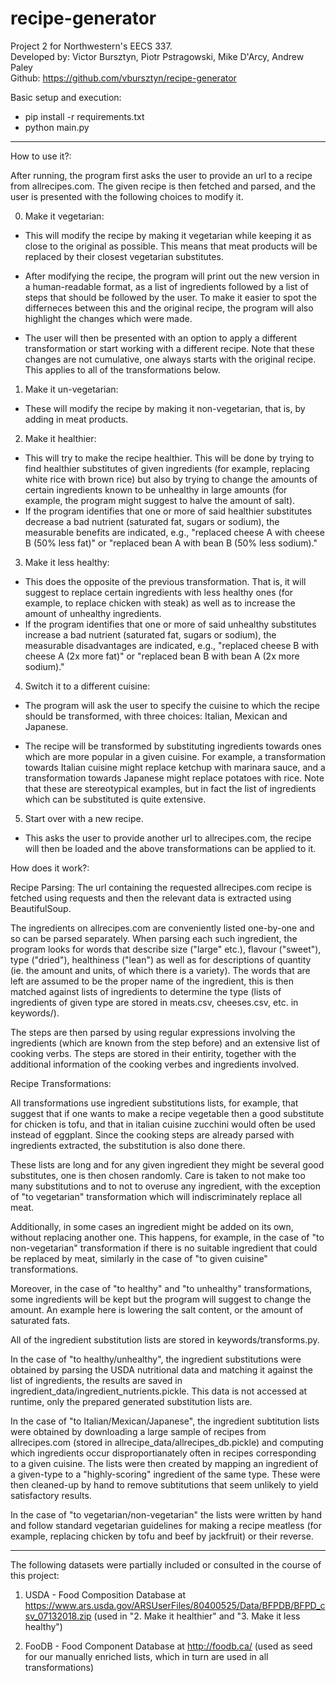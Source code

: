 # recipe-generator
Project 2 for Northwestern's EECS 337.  
Developed by: Victor Bursztyn, Piotr Pstragowski, Mike D'Arcy, Andrew Paley  
Github: https://github.com/vbursztyn/recipe-generator

Basic setup and execution:

* pip install -r requirements.txt
* python main.py

---

How to use it?:  

After running, the program first asks the user to provide an url to a recipe from allrecipes.com. The given recipe is then fetched and parsed, and the user is presented with the following choices to modify it. 

0. Make it vegetarian: 

- This will modify the recipe by making it vegetarian while keeping it as close to the original as possible. This means that meat products will be replaced by their closest vegetarian substitutes. 

- After modifying the recipe, the program will print out the new version in a human-readable format, as a list of ingredients followed by a list of steps that should be followed by the user. To make it easier to spot the differneces between this and the original recipe, the program will also highlight the changes which were made. 

- The user will then be presented with an option to apply a different transformation or start working with a different recipe. Note that these changes are not cumulative, one always starts with the original recipe. This applies to all of the transformations below. 

1. Make it un-vegetarian: 

- These will modify the recipe by making it non-vegetarian, that is, by adding in meat products. 

2. Make it healthier: 

- This will try to make the recipe healthier. This will be done by trying to find healthier substitutes of given ingredients (for example, replacing white rice with brown rice) but also by trying to change the amounts of certain ingredients known to be unhealthy in large amounts (for example, the program might suggest to halve the amount of salt).
- If the program identifies that one or more of said healthier substitutes decrease a bad nutrient (saturated fat, sugars or sodium), the measurable benefits are indicated, e.g., "replaced cheese A with cheese B (50% less fat)" or "replaced bean A with bean B (50% less sodium)."

3. Make it less healthy: 

- This does the opposite of the previous transformation. That is, it will suggest to replace certain ingredients with less healthy ones (for example, to replace chicken with steak) as well as to increase the amount of unhealthy ingredients.
- If the program identifies that one or more of said unhealthy substitutes increase a bad nutrient (saturated fat, sugars or sodium), the measurable disadvantages are indicated, e.g., "replaced cheese B with cheese A (2x more fat)" or "replaced bean B with bean A (2x more sodium)."

4. Switch it to a different cuisine: 

- The program will ask the user to specify the cuisine to which the recipe should be transformed, with three choices: Italian, Mexican and Japanese.

- The recipe will be transformed by substituting ingredients towards ones which are more popular in a given cuisine. For example, a transformation towards Italian cuisine might replace ketchup with marinara sauce, and a transformation towards Japanese might replace potatoes with rice. Note that these are stereotypical examples, but in fact the list of ingredients which can be substituted is quite extensive. 

5. Start over with a new recipe.

- This asks the user to provide another url to allrecipes.com, the recipe will then be loaded and the above transformations can be applied to it. 

How does it work?: 

Recipe Parsing: The url containing the requested allrecipes.com recipe is fetched using requests and then the relevant data is extracted using BeautifulSoup. 

The ingredients on allrecipes.com are conveniently listed one-by-one and so can be parsed separately. When parsing each such ingredient, the program looks for words that describe size ("large" etc.), flavour ("sweet"), type ("dried"), healthiness ("lean") as well as for descriptions of quantity (ie. the amount and units, of which there is a variety). The words that are left are assumed to be the proper name of the ingredient, this is then matched against lists of ingredients to determine the type (lists of ingredients of given type are stored in meats.csv, cheeses.csv, etc. in keywords/). 

The steps are then parsed by using regular expressions involving the ingredients (which are known from the step before) and an extensive list of cooking verbs. The steps are stored in their entirity, together with the additional information of the cooking verbes and ingredients involved. 

Recipe Transformations: 

All transformations use ingredient substitutions lists, for example, that suggest that if one wants to make a recipe vegetable then a good substitute for chicken is tofu, and that in italian cuisine zucchini would often be used instead of eggplant. Since the cooking steps are already parsed with ingredients extracted, the substitution is also done there. 

These lists are long and for any given ingredient they might be several good substitutes, one is then chosen randomly. Care is taken to not make too many substitutions and to not to overuse any ingredient, with the exception of "to vegetarian" transformation which will indiscriminately replace all meat. 

Additionally, in some cases an ingredient might be added on its own, without replacing another one. This happens, for example, in the case of "to non-vegetarian" transformation if there is no suitable ingredient that could be replaced by meat, similarly in the case of "to given cuisine" transformations. 

Moreover, in the case of "to healthy" and "to unhealthy" transformations, some ingredients will be kept but the program will suggest to change the amount. An example here is lowering the salt content, or the amount of saturated fats. 

All of the ingredient substitution lists are stored in keywords/transforms.py. 

In the case of "to healthy/unhealthy", the ingredient substitutions were obtained by parsing the USDA nutritional data and matching it against the list of ingredients, the results are saved in ingredient_data/ingredient_nutrients.pickle. This data is not accessed at runtime, only the prepared generated substitution lists are. 

In the case of "to Italian/Mexican/Japanese", the ingredient subtitution lists were obtained by downloading a large sample of recipes from allrecipes.com (stored in allrecipe_data/allrecipes_db.pickle) and computing which ingredients occur disproportianately often in recipes corresponding to a given cuisine. The lists were then created by mapping an ingredient of a given-type to a "highly-scoring" ingredient of the same type. These were then cleaned-up by hand to remove subtitutions that seem unlikely to yield satisfactory results. 

In the case of "to vegetarian/non-vegetarian" the lists were written by hand and follow standard vegetarian guidelines for making a recipe meatless (for example, replacing chicken by tofu and beef by jackfruit) or their reverse.

---

The following datasets were partially included or consulted in the course of this project:

1. USDA - Food Composition Database at https://www.ars.usda.gov/ARSUserFiles/80400525/Data/BFPDB/BFPD_csv_07132018.zip (used in "2. Make it healthier" and "3. Make it less healthy")

2. FooDB - Food Component Database at http://foodb.ca/ (used as seed for our manually enriched lists, which in turn are used in all transformations)